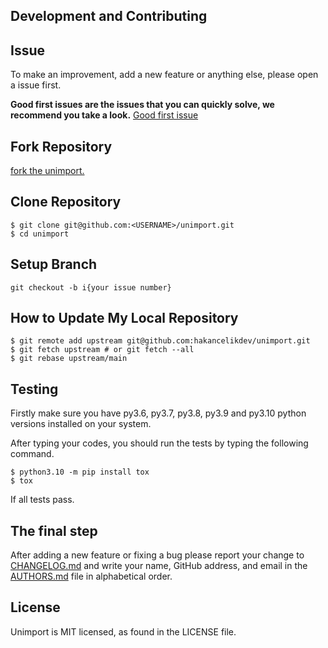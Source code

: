 ## Development and Contributing

## Issue

To make an improvement, add a new feature or anything else, please open a issue first.

**Good first issues are the issues that you can quickly solve, we recommend you take a
look.**
[Good first issue](https://github.com/hakancelikdev/unimport/labels/good%20first%20issue)

## Fork Repository

[fork the unimport.](https://github.com/hakancelikdev/unimport/fork)

## Clone Repository

```shell
$ git clone git@github.com:<USERNAME>/unimport.git
$ cd unimport
```

## Setup Branch

```shell
git checkout -b i{your issue number}
```

## How to Update My Local Repository

```shell
$ git remote add upstream git@github.com:hakancelikdev/unimport.git
$ git fetch upstream # or git fetch --all
$ git rebase upstream/main
```

## Testing

Firstly make sure you have py3.6, py3.7, py3.8, py3.9 and py3.10 python versions
installed on your system.

After typing your codes, you should run the tests by typing the following command.

```shell
$ python3.10 -m pip install tox
$ tox
```

If all tests pass.

## The final step

After adding a new feature or fixing a bug please report your change to
[CHANGELOG.md](CHANGELOG.md) and write your name, GitHub address, and email in the
[AUTHORS.md](AUTHORS.md) file in alphabetical order.

## License

Unimport is MIT licensed, as found in the LICENSE file.
